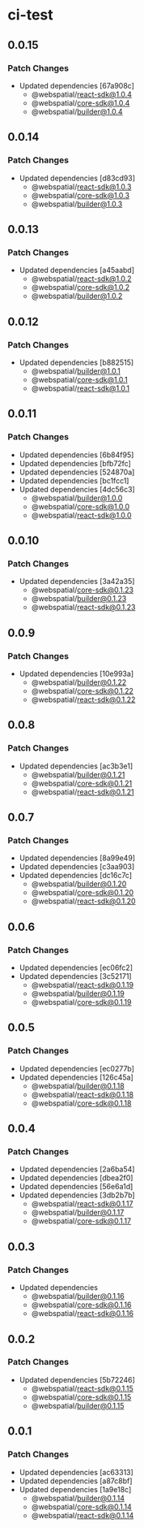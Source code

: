 # ci-test

## 0.0.15

### Patch Changes

- Updated dependencies [67a908c]
  - @webspatial/react-sdk@1.0.4
  - @webspatial/core-sdk@1.0.4
  - @webspatial/builder@1.0.4

## 0.0.14

### Patch Changes

- Updated dependencies [d83cd93]
  - @webspatial/react-sdk@1.0.3
  - @webspatial/core-sdk@1.0.3
  - @webspatial/builder@1.0.3

## 0.0.13

### Patch Changes

- Updated dependencies [a45aabd]
  - @webspatial/react-sdk@1.0.2
  - @webspatial/core-sdk@1.0.2
  - @webspatial/builder@1.0.2

## 0.0.12

### Patch Changes

- Updated dependencies [b882515]
  - @webspatial/builder@1.0.1
  - @webspatial/core-sdk@1.0.1
  - @webspatial/react-sdk@1.0.1

## 0.0.11

### Patch Changes

- Updated dependencies [6b84f95]
- Updated dependencies [bfb72fc]
- Updated dependencies [524870a]
- Updated dependencies [bc1fcc1]
- Updated dependencies [4dc56c3]
  - @webspatial/builder@1.0.0
  - @webspatial/core-sdk@1.0.0
  - @webspatial/react-sdk@1.0.0

## 0.0.10

### Patch Changes

- Updated dependencies [3a42a35]
  - @webspatial/core-sdk@0.1.23
  - @webspatial/builder@0.1.23
  - @webspatial/react-sdk@0.1.23

## 0.0.9

### Patch Changes

- Updated dependencies [10e993a]
  - @webspatial/builder@0.1.22
  - @webspatial/core-sdk@0.1.22
  - @webspatial/react-sdk@0.1.22

## 0.0.8

### Patch Changes

- Updated dependencies [ac3b3e1]
  - @webspatial/builder@0.1.21
  - @webspatial/core-sdk@0.1.21
  - @webspatial/react-sdk@0.1.21

## 0.0.7

### Patch Changes

- Updated dependencies [8a99e49]
- Updated dependencies [c3aa903]
- Updated dependencies [dc16c7c]
  - @webspatial/builder@0.1.20
  - @webspatial/core-sdk@0.1.20
  - @webspatial/react-sdk@0.1.20

## 0.0.6

### Patch Changes

- Updated dependencies [ec06fc2]
- Updated dependencies [3c52171]
  - @webspatial/react-sdk@0.1.19
  - @webspatial/builder@0.1.19
  - @webspatial/core-sdk@0.1.19

## 0.0.5

### Patch Changes

- Updated dependencies [ec0277b]
- Updated dependencies [126c45a]
  - @webspatial/builder@0.1.18
  - @webspatial/react-sdk@0.1.18
  - @webspatial/core-sdk@0.1.18

## 0.0.4

### Patch Changes

- Updated dependencies [2a6ba54]
- Updated dependencies [dbea2f0]
- Updated dependencies [56e6a1d]
- Updated dependencies [3db2b7b]
  - @webspatial/react-sdk@0.1.17
  - @webspatial/builder@0.1.17
  - @webspatial/core-sdk@0.1.17

## 0.0.3

### Patch Changes

- Updated dependencies
  - @webspatial/builder@0.1.16
  - @webspatial/core-sdk@0.1.16
  - @webspatial/react-sdk@0.1.16

## 0.0.2

### Patch Changes

- Updated dependencies [5b72246]
  - @webspatial/react-sdk@0.1.15
  - @webspatial/core-sdk@0.1.15
  - @webspatial/builder@0.1.15

## 0.0.1

### Patch Changes

- Updated dependencies [ac63313]
- Updated dependencies [a87c8bf]
- Updated dependencies [1a9e18c]
  - @webspatial/builder@0.1.14
  - @webspatial/core-sdk@0.1.14
  - @webspatial/react-sdk@0.1.14
